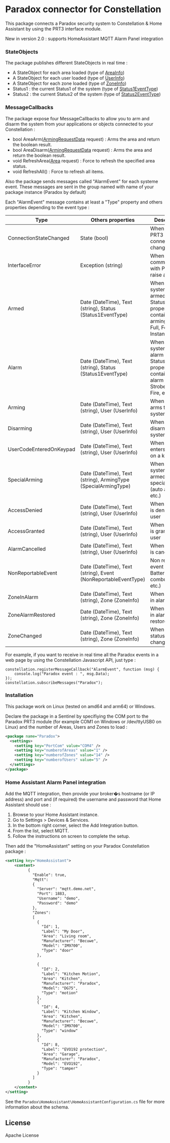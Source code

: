 # Paradox connector for Constellation

This package connects a Paradox security system to Constellation & Home Assistant by using the PRT3 interface module.

New in version 2.0 : supports HomeAssistant MQTT Alarm Panel integration

### StateObjects

The package publishes different StateObjects in real time :

* A StateObject for each area loaded (type of [AreaInfo](Paradox/Models/AreaInfo.cs))
* A StateObject for each user loaded (type of [UserInfo](Paradox/Models/UserInfo.cs))
* A StateObject for each zone loaded (type of [ZoneInfo](Paradox/Models/ZoneInfo.cs))
* Status1 : the current Status1 of the system (type of [Status1EventType](Paradox.Core/System%20Events/Enums/Status1EventType.cs))
* Status2 : the current Status2 of the system (type of [Status2EventType](Paradox.Core/System%20Events/Enums/Status2EventType.cs))

### MessageCallbacks

The package expose four MessageCallbacks to allow you to arm and disarm the system from your applications or objects connected to your Constellation :

*  bool AreaArm([ArmingRequestData](Paradox/Models/ArmingRequestData.cs) request) : Arms the area and return the boolean result.
*  bool AreaDisarm([ArmingRequestData](Paradox/Models/ArmingRequestData.cs) request) : Arms the area and return the boolean result.
*  void RefreshArea([Area](Paradox.Core/Base%20Events/Enums/Area.cs) request) : Force to refresh the specified area status.
*  void RefreshAll() : Force to refresh all items.

Also the package sends messages called "AlarmEvent" for each systeme event. These messages are sent in the group named with name of your package instance (Paradox by default)

Each "AlarmEvent" message contains at least a "Type" property and others properties depending to the event type :

| Type                    | Others properties                                              | Description   |
| ------------------------| -------------------------------------------------------------- |---------------|
| ConnectionStateChanged  | State (bool)                                                   | When the PRT3 connection changed |
| InterfaceError          | Exception (string)                                             | When the communication with PRT3 raise an error  |
| Armed                   | Date (DateTime), Text (string), Status (Status1EventType)      | When the system is armed (the Status property contains the arming type: Full, Force, Instant, etc.)  |
| Alarm                   | Date (DateTime), Text (string), Status (Status1EventType)      | When the system is in alarm (the Status property contains the alarm type : Strobe, Silent, Fire, etc.) |
| Arming                  | Date (DateTime), Text (string), User (UserInfo)                | When a user arms the system  |
| Disarming               | Date (DateTime), Text (string), User (UserInfo)                | When a user disarms the system |
| UserCodeEnteredOnKeypad | Date (DateTime), Text (string), User (UserInfo)                | When a user enters his code on a keyboard  |
| SpecialArming           | Date (DateTime), Text (string), ArmingType (SpecialArmingType) | When the system is armed with a special type (auto arming, etc.)   |
| AccessDenied            | Date (DateTime), Text (string), User (UserInfo)                | When access is denied for a user |
| AccessGranted           | Date (DateTime), Text (string), User (UserInfo)                | When access is granted for a user  |
| AlarmCancelled          | Date (DateTime), Text (string), User (UserInfo)                | When an alarm is cancelled
| NonReportableEvent      | Date (DateTime), Text (string), Event (NonReportableEventType) | Non reportable event (AC or Battery failure, combus fault, etc.)  |
| ZoneInAlarm             | Date (DateTime), Text (string), Zone (ZoneInfo)                | When a zone is in alarm   |
| ZoneAlarmRestored       | Date (DateTime), Text (string), Zone (ZoneInfo)                | When a zone in alarm is restored   |
| ZoneChanged             | Date (DateTime), Text (string), Zone (ZoneInfo)                | When a zone status changed |

For example, if you want to receive in real time all the Paradox events in a web page by using the Constellation Javascript API, just type :
```
constellation.registerMessageCallback("AlarmEvent", function (msg) {
    console.log("Paradox event : ", msg.Data);
});
constellation.subscribeMessages("Paradox");
```

### Installation

This package work on Linux (tested on amd64 and arm64) or Windows.

Declare the package in a Sentinel by specifiying the COM port to the Paradox PRT3 module (for example COM1 on Windows or /dev/ttyUSB0 on Linux) and the number of Areas, Users and Zones to load :
```xml
<package name="Paradox">
  <settings>
    <setting key="PortCom" value="COM4" />
    <setting key="numberofAreas" value="1" />
    <setting key="numberofZones" value="14" />
    <setting key="numberofUsers" value="5" />
  </settings>
</package>
```

### Home Assistant Alarm Panel integration

Add the MQTT integration, then provide your broker�s hostname (or IP address) and port and (if required) the username and password that Home Assistant should use :

1. Browse to your Home Assistant instance.
2. Go to Settings > Devices & Services.
3. In the bottom right corner, select the Add Integration button.
4. From the list, select MQTT.
5. Follow the instructions on screen to complete the setup.

Then add the "HomeAssistant" setting on your Paradox Constellation package :

```xml
<setting key="HomeAssistant">
    <content>
          {
            "Enable": true,
            "Mqtt":
            {
              "Server": "mqtt.demo.net",
              "Port": 1883,
              "Username": "demo",
              "Password": "demo"
            },
            "Zones":
            [
              {
                "Id": 1,
                "Label": "My Door",
                "Area": "Living room",
                "Manufacturer": "Becuwe",
                "Model": "IM9700",
                "Type": "door"
              },
   
              {
                "Id": 2,
                "Label": "Kitchen Motion",
                "Area": "Kitchen",
                "Manufacturer": "Paradox",
                "Model": "DG75",
                "Type": "motion"
              },
              {
                "Id": 4,
                "Label": "Kitchen Window",
                "Area": "Kitchen",
                "Manufacturer": "Becuwe",
                "Model": "IM9700",
                "Type": "window"
              },   
              {
                "Id": 8,
                "Label": "EVO192 protection",
                "Area": "Garage",
                "Manufacturer": "Paradox",
                "Model": "EVO192",
                "Type": "tamper"
              }
            ]
          }
    </content>
</setting>
```

See the `Paradox\HomeAssistant\HomeAssistantConfiguration.cs` file for more information about the schema.

License
----

Apache License
